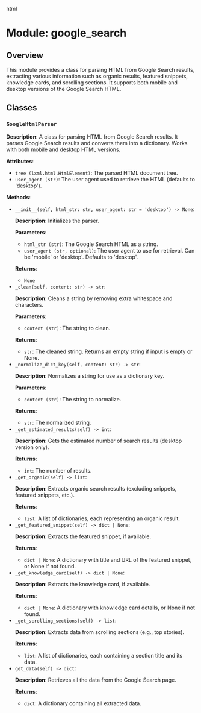html
<h1>Module: google_search</h1>

<h2>Overview</h2>
<p>This module provides a class for parsing HTML from Google Search results, extracting various information such as organic results, featured snippets, knowledge cards, and scrolling sections. It supports both mobile and desktop versions of the Google Search HTML.</p>

<h2>Classes</h2>

<h3><code>GoogleHtmlParser</code></h3>

<p><strong>Description</strong>: A class for parsing HTML from Google Search results.  It parses Google Search results and converts them into a dictionary.  Works with both mobile and desktop HTML versions.</p>

<p><strong>Attributes</strong>:</p>
<ul>
  <li><code>tree (lxml.html.HtmlElement)</code>: The parsed HTML document tree.</li>
  <li><code>user_agent (str)</code>: The user agent used to retrieve the HTML (defaults to 'desktop').</li>
</ul>

<p><strong>Methods</strong>:</p>
<ul>
  <li><code>__init__(self, html_str: str, user_agent: str = 'desktop') -> None</code>:
    <p><strong>Description</strong>: Initializes the parser.</p>
    <p><strong>Parameters</strong>:</p>
    <ul>
      <li><code>html_str (str)</code>: The Google Search HTML as a string.</li>
      <li><code>user_agent (str, optional)</code>: The user agent to use for retrieval. Can be 'mobile' or 'desktop'. Defaults to 'desktop'.</li>
    </ul>
    <p><strong>Returns</strong>:</p>
    <ul>
      <li><code>None</code></li>
    </ul>
  </li>
  <li><code>_clean(self, content: str) -> str</code>:
    <p><strong>Description</strong>: Cleans a string by removing extra whitespace and characters.</p>
    <p><strong>Parameters</strong>:</p>
    <ul>
      <li><code>content (str)</code>: The string to clean.</li>
    </ul>
    <p><strong>Returns</strong>:</p>
    <ul>
      <li><code>str</code>: The cleaned string. Returns an empty string if input is empty or None.</li>
    </ul>
  </li>
  <li><code>_normalize_dict_key(self, content: str) -> str</code>:
    <p><strong>Description</strong>: Normalizes a string for use as a dictionary key.</p>
    <p><strong>Parameters</strong>:</p>
    <ul>
      <li><code>content (str)</code>: The string to normalize.</li>
    </ul>
    <p><strong>Returns</strong>:</p>
    <ul>
      <li><code>str</code>: The normalized string.</li>
    </ul>
  </li>
  <li><code>_get_estimated_results(self) -> int</code>:
    <p><strong>Description</strong>: Gets the estimated number of search results (desktop version only).</p>
    <p><strong>Returns</strong>:</p>
    <ul>
      <li><code>int</code>: The number of results.</li>
    </ul>
  </li>
  <li><code>_get_organic(self) -> list</code>:
    <p><strong>Description</strong>: Extracts organic search results (excluding snippets, featured snippets, etc.).</p>
    <p><strong>Returns</strong>:</p>
    <ul>
      <li><code>list</code>: A list of dictionaries, each representing an organic result.</li>
    </ul>
  </li>
  <li><code>_get_featured_snippet(self) -> dict | None</code>:
    <p><strong>Description</strong>: Extracts the featured snippet, if available.</p>
    <p><strong>Returns</strong>:</p>
    <ul>
      <li><code>dict | None</code>: A dictionary with title and URL of the featured snippet, or None if not found.</li>
    </ul>
  </li>
  <li><code>_get_knowledge_card(self) -> dict | None</code>:
    <p><strong>Description</strong>: Extracts the knowledge card, if available.</p>
    <p><strong>Returns</strong>:</p>
    <ul>
      <li><code>dict | None</code>: A dictionary with knowledge card details, or None if not found.</li>
    </ul>
  </li>
  <li><code>_get_scrolling_sections(self) -> list</code>:
    <p><strong>Description</strong>: Extracts data from scrolling sections (e.g., top stories).</p>
    <p><strong>Returns</strong>:</p>
    <ul>
      <li><code>list</code>: A list of dictionaries, each containing a section title and its data.</li>
    </ul>
  </li>
  <li><code>get_data(self) -> dict</code>:
    <p><strong>Description</strong>: Retrieves all the data from the Google Search page.</p>
    <p><strong>Returns</strong>:</p>
    <ul>
      <li><code>dict</code>: A dictionary containing all extracted data.</li>
    </ul>
  </li>
</ul>
</body>